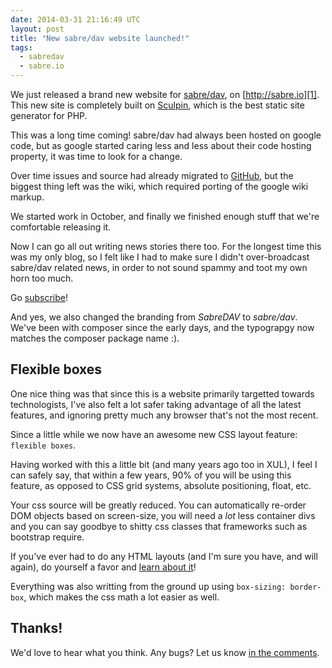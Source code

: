 ```yaml
---
date: 2014-03-31 21:16:49 UTC
layout: post
title: "New sabre/dav website launched!"
tags:
  - sabredav
  - sabre.io
---
```


We just released a brand new website for [sabre/dav][1], on
[http://sabre.io][1]. This new site is completely built on [Sculpin][2], which
is the best static site generator for PHP.

This was a long time coming! sabre/dav had always been hosted on google code,
but as google started caring less and less about their code hosting property,
it was time to look for a change.

Over time issues and source had already migrated to [GitHub][3], but the
biggest thing left was the wiki, which required porting of the
google wiki markup.

We started work in October, and finally we finished enough stuff that we're
comfortable releasing it.

Now I can go all out writing news stories there too. For the longest time this
was my only blog, so I felt like I had to make sure I didn't over-broadcast
sabre/dav related news, in order to not sound spammy and toot my own horn too
much.

Go [subscribe][5]!

And yes, we also changed the branding from _SabreDAV_ to _sabre/dav_. We've
been with composer since the early days, and the typograpgy now matches the
composer package name :).

Flexible boxes
--------------

One nice thing was that since this is a website primarily targetted towards
technologists, I've also felt a lot safer taking advantage of all the latest
features, and ignoring pretty much any browser that's not the most recent.

Since a little while we now have an awesome new CSS layout feature:
`flexible boxes`.

Having worked with this a little bit (and many years ago too in XUL), I feel
I can safely say, that within a few years, 90% of you will be using this
feature, as opposed to CSS grid systems, absolute positioning, float, etc.

Your css source will be greatly reduced. You can automatically re-order DOM
objects based on screen-size, you will need a _lot_ less container divs and
you can say goodbye to shitty css classes that frameworks such as bootstrap
require.

If you've ever had to do any HTML layouts (and I'm sure you have, and will
again), do yourself a favor and [learn about it][4]!

Everything was also writting from the ground up using
`box-sizing: border-box`, which makes the css math a lot easier as well.

Thanks!
-------

We'd love to hear what you think. Any bugs? Let us know [in the comments][6].

[1]: http://sabre.io/
[2]: https://sculpin.io/
[3]: https://github.com/fruux/sabre-dav
[4]: https://developer.mozilla.org/en-US/docs/Web/CSS/flex
[5]: http://sabre.io/atom.xml
[6]: http://sabre.io/blog/2014/new-website/
